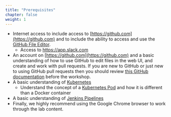 ```yaml
---
title: "Prerequisites"
chapter: false
weight: 1
---
```


* Internet access to include access to [https://github.com](https://github.com) and to include the ability to access and use the [GitHub File Editor](https://help.github.com/articles/editing-files-in-your-repository).
  * Access to https://app.slack.com
* An account on [https://github.com](https://github.com) and a basic understanding of how to use GitHub to edit files in the web UI, and create and work with pull requests. If you are new to GitHub or just new to using GitHub pull requests then you should review [this GitHub documentation](https://docs.github.com/en/github/collaborating-with-issues-and-pull-requests/proposing-changes-to-your-work-with-pull-requests) before the workshop.
* A basic understanding of [Kubernetes](https://kubernetes.io/docs/tutorials/kubernetes-basics/)
  * Understand the concept of a [Kubernetes Pod](https://kubernetes.io/docs/concepts/workloads/pods/) and how it is different than a Docker container
* A basic understanding of [Jenkins Pipelines](https://jenkins.io/doc/book/pipeline/getting-started/)
* Finally, we highly recommend using the Google Chrome browser to work through the lab content.

